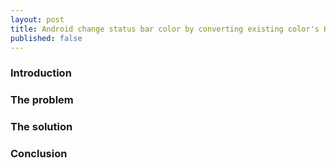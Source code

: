 ```yaml
---
layout: post
title: Android change status bar color by converting existing color's HSB
published: false
---
```


### Introduction

### The problem

### The solution

### Conclusion
